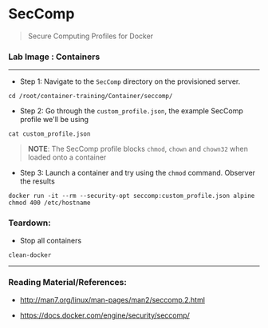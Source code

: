 # **SecComp**

> Secure Computing Profiles for Docker

### **Lab Image : Containers**

---

* Step 1: Navigate to the `SecComp` directory on the provisioned server.

```
cd /root/container-training/Container/seccomp/
```

* Step 2: Go through the `custom_profile.json`, the example SecComp profile we'll be using

```commandline
cat custom_profile.json
```

> **NOTE**: The SecComp profile blocks `chmod`, `chown` and `chown32` when loaded onto a container

* Step 3: Launch a container and try using the `chmod` command. Observer the results

```commandline
docker run -it --rm --security-opt seccomp:custom_profile.json alpine chmod 400 /etc/hostname
```


### Teardown:

* Stop all containers

```commandline
clean-docker
```

---

### Reading Material/References:

* http://man7.org/linux/man-pages/man2/seccomp.2.html

* https://docs.docker.com/engine/security/seccomp/
